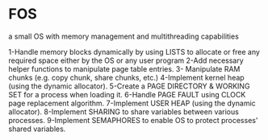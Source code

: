 # FOS
a small OS with memory management and multithreading capabilities


1-Handle memory blocks dynamically by using LISTS to allocate or free any required space either by the OS or any user program 
2-Add necessary helper functions to manipulate page table entries.
3- Manipulate RAM chunks  (e.g. copy chunk, share chunks, etc.)
4-Implement kernel heap (using the dynamic allocator). 
5-Create a PAGE DIRECTORY & WORKING SET for a process when loading it.
6-Handle PAGE FAULT using CLOCK page replacement algorithm.
7-Implement USER HEAP (using the dynamic allocator). 
8-Implement SHARING to share variables between various processes.
9-Implement SEMAPHORES to enable OS to protect processes’ shared variables.




